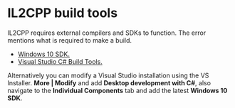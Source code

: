 # IL2CPP build tools
IL2CPP requires external compilers and SDKs to function. The error mentions what is required to make a build.  
- [Windows 10 SDK.](https://developer.microsoft.com/en-us/windows/downloads/windows-10-sdk/)
- [Visual Studio C# Build Tools.](https://visualstudio.microsoft.com/thank-you-downloading-visual-studio/?sku=BuildTools&rel=16)

Alternatively you can modify a Visual Studio installation using the VS Installer. **More | Modify** and add **Desktop development with C#**, also navigate to the **Individual Components** tab and add the latest **Windows 10 SDK**.
